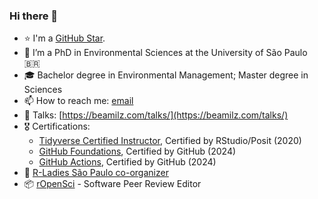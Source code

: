 ### Hi there 👋

- ⭐ I'm a [GitHub Star](https://stars.github.com/profiles/beatrizmilz/). 
- 🌱 I’m a PhD in Environmental Sciences at the University of São Paulo 🇧🇷
- 🎓 Bachelor degree in Environmental Management; Master degree in Sciences
- 📫 How to reach me: [email](mailto:milz.bea@gmail.com) 
- 📔 Talks: [https://beamilz.com/talks/](https://beamilz.com/talks/)
- 🎖️ Certifications:
   - [Tidyverse Certified Instructor](https://education.rstudio.com/trainers/people/milz+beatriz/), Certified by RStudio/Posit (2020)
   - [GitHub Foundations](https://www.credly.com/badges/5a261c3e-265c-41f2-9b22-6bbe3370b105), Certified by GitHub (2024)
   - [GitHub Actions](https://www.credly.com/badges/1fa1705c-e86b-4734-879c-0f96de38be73), Certified by GitHub (2024) 
- 💜 [R-Ladies São Paulo co-organizer](https://github.com/R-Ladies-Sao-Paulo)
- 📦 [rOpenSci](https://ropensci.org/) - Software Peer Review Editor
